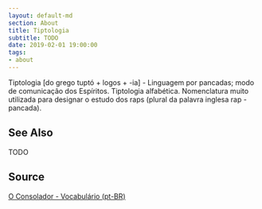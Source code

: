 ```yaml
---
layout: default-md
section: About
title: Tiptologia
subtitle: TODO
date: 2019-02-01 19:00:00
tags:
- about
---
```


Tiptologia [do grego tuptó + logos + -ia] - Linguagem por pancadas; modo de comunicação dos Espíritos. Tiptologia alfabética.
Nomenclatura muito utilizada para designar o estudo dos raps (plural da palavra inglesa rap - pancada).

## See Also
TODO

## Source
[O Consolador - Vocabulário (pt-BR)](http://www.oconsolador.com.br/linkfixo/vocabulario/principal.html)
